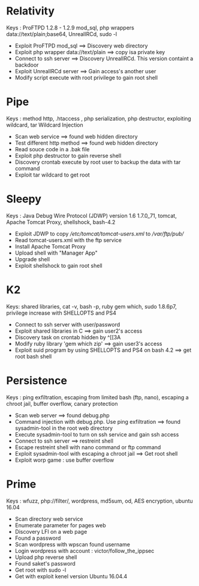 # Relativity

Keys : ProFTPD 1.2.8 - 1.2.9 mod_sql, php wrappers data://text/plain;base64, UnrealIRCd, sudo -l

- Exploit ProFTPD mod_sql ==> Discovery web directory
- Exploit php wrapper data://text/plain ==> copy isa private key
- Connect to ssh server ==> Discovery UnrealIRCd. This version containt a backdoor
- Exploit UnrealIRCd server ==> Gain access's another user
- Modify script execute with root privilege to gain root shell


# Pipe

Keys : method http, .htaccess <Limit></Limit>, php serialization, php destructor, exploiting wildcard, tar Wildcard Injection


- Scan web service ==> found web hidden directory
- Test different http method ==> found web hidden directory
- Read souce code in a .bak file
- Exploit php destructor to gain reverse shell
- Discovery crontab execute by root user to backup the data with tar command
- Exploit tar wildcard to get root


# Sleepy

Keys : Java Debug Wire Protocol (JDWP) version 1.6 1.7.0_71, tomcat, Apache Tomcat Proxy, shellshock, bash-4.2

- Exploit JDWP to copy _/etc/tomcat/tomcat-users.xml_ to _/var/ftp/pub/_
- Read tomcat-users.xml with the ftp service
- Install Apache Tomcat Proxy
- Upload shell with "Manager App"
- Upgrade shell
- Exploit shellshock to gain root shell

# K2


Keys: shared libraries, cat -v, bash -p, ruby gem which, sudo 1.8.6p7, privilege increase with SHELLOPTS and PS4

- Connect to ssh server with user/password
- Exploit shared libraries in C ==> gain user2's access
- Discovery task on crontab hidden by ^[[3A
- Modify ruby library 'gem which zip' ==> gain user3's access
- Exploit suid program by using SHELLOPTS and PS4 on bash 4.2 ==> get root bash shell



# Persistence


Keys : ping exfiltration,  escaping from limited bash (ftp, nano), escaping a chroot jail, buffer overflow, canary protection

- Scan web server ==> found debug.php
- Command injection with debug.php. Use ping exfiltration ==> found sysadmin-tool in the root web directory
- Execute sysadmin-tool to turn on ssh service and gain ssh access
- Connect to ssh server ==> restreint shell
- Escape restreint shell with nano command or ftp command
- Exploit sysadmin-tool with escaping a chroot jail ==> Get root shell
- Exploit worp game : use buffer overflow 


# Prime

Keys : wfuzz, php://filter/, wordpress, md5sum, od, AES encryption, ubuntu 16.04

- Scan directory web service
- Enumerate parameter for pages web
- Discovery LFI on a web page
- Found a password
- Scan wordpress with wpscan found username
- Login wordpress with account : victor/follow_the_ippsec
- Upload php reverse shell
- Found saket's password
- Get root with sudo -l
- Get with exploit kenel version Ubuntu 16.04.4

